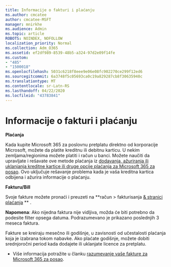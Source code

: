 ```yaml
---
title: Informacije o fakturi i plaćanju
ms.author: cmcatee
author: cmcatee-MSFT
manager: mnirkhe
ms.audience: Admin
ms.topic: article
ROBOTS: NOINDEX, NOFOLLOW
localization_priority: Normal
ms.collection: Adm_O365
ms.assetid: ef2df989-8539-48b5-a324-97d2e09f14fe
ms.custom:
- "485"
- "1500018"
ms.openlocfilehash: 5031c6218f8eee9e06e08fc902270ce299f12ed6
ms.sourcegitcommit: 6a3748f5c05693ca0c19a829287cb8f30635940c
ms.translationtype: MT
ms.contentlocale: sr-Latn-RS
ms.lasthandoff: 04/22/2020
ms.locfileid: "43783841"
---
```

# <a name="invoice-and-payment-information"></a>Informacije o fakturi i plaćanju

**Plaćanja**

Kada kupite Microsoft 365 za poslovnu pretplatu direktno od korporacije Microsoft, možete da platite kreditnu ili debitnu karticu.  U nekim zemljama/regionima možete platiti i račun u banci.  Možete naučiti da upravljate i rešavate ove metode plaćanja iz [dodavanja, ažuriranja ili uklanjanja kreditne kartice ili druge opcije plaćanja za Microsoft 365 za posao](https://go.microsoft.com/fwlink/?linkid=2118133).  Ovo uključuje rešavanje problema kada je vaša kreditna kartica odbijena i ažurira informacije o plaćanju.

**Fakturu/Bill**

Svoje fakture možete pronaći i preuzeti na **račun > fakturisanja [& stranici plaćanja](https://go.microsoft.com/fwlink/p/?linkid=848039) ** .  

**Napomena**: Ako nijedna faktura nije vidljiva, možda će biti potrebno da podesite filter opsega datuma.  Podrazumevano je prikazano poslednjih 3 meseca faktura.

Fakture se kreiraju mesečno ili godišnje, u zavisnosti od učestalosti plaćanja koja je izabrana tokom nabavke.  Ako plaćate godišnje, možete dobiti srednjoročni period kada dodajete ili uklanjate licence za pretplatu.
 
- Više informacija potražite u članku [razumevanje vaše fakture za Microsoft 365 za posao](https://go.microsoft.com/fwlink/?linkid=2119101).
